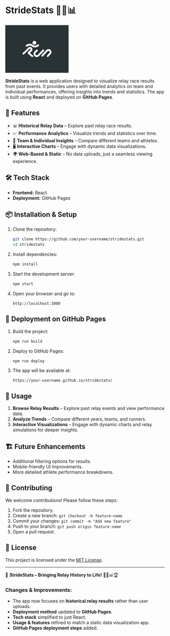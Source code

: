 # StrideStats 🏃‍♂️📊

![StrideStats Logo](logo.webp)

**StrideStats** is a web application designed to visualize relay race results from past events. It provides users with detailed analytics on team and individual performances, offering insights into trends and statistics. The app is built using **React** and deployed on **GitHub Pages**.

## 🚀 Features

- 📊 **Historical Relay Data** – Explore past relay race results.
- 📈 **Performance Analytics** – Visualize trends and statistics over time.
- 🔄 **Team & Individual Insights** – Compare different teams and athletes.
- 🖥 **Interactive Charts** – Engage with dynamic data visualizations.
- 🌍 **Web-Based & Static** – No data uploads, just a seamless viewing experience.

## 🛠️ Tech Stack

- **Frontend:** React
- **Deployment:** GitHub Pages

## 📦 Installation & Setup

1. Clone the repository:

   ```sh
   git clone https://github.com/your-username/stridestats.git
   cd stridestats
   ```

2. Install dependencies:

   ```sh
   npm install
   ```

3. Start the development server:

   ```sh
   npm start
   ```

4. Open your browser and go to:

   ```
   http://localhost:3000
   ```

## 🚀 Deployment on GitHub Pages

1. Build the project:

   ```sh
   npm run build
   ```

2. Deploy to GitHub Pages:

   ```sh
   npm run deploy
   ```

3. The app will be available at:

   ```
   https://your-username.github.io/stridestats/
   ```

## 🎯 Usage

1. **Browse Relay Results** – Explore past relay events and view performance data.
2. **Analyze Trends** – Compare different years, teams, and runners.
3. **Interactive Visualizations** – Engage with dynamic charts and relay simulations for deeper insights.

## 🏗️ Future Enhancements

- Additional filtering options for results.
- Mobile-friendly UI improvements.
- More detailed athlete performance breakdowns.

## 🤝 Contributing

We welcome contributions! Please follow these steps:

1. Fork the repository.
2. Create a new branch: `git checkout -b feature-name`
3. Commit your changes: `git commit -m "Add new feature"`
4. Push to your branch: `git push origin feature-name`
5. Open a pull request.

## 📜 License

This project is licensed under the [MIT License](LICENSE).

---

🔗 **StrideStats – Bringing Relay History to Life!** 🏃‍♀️📊🏆

### Changes & Improvements:
- The app now focuses on **historical relay results** rather than user uploads.
- **Deployment method** updated to **GitHub Pages**.
- **Tech stack** simplified to just React.
- **Usage & features** refined to match a static data visualization app.
- **GitHub Pages deployment steps** added.
